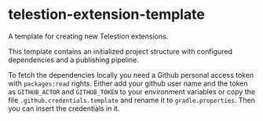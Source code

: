 # telestion-extension-template

A template for creating new Telestion extensions.

This template contains an initialized project structure with configured dependencies and a publishing pipeline.

To fetch the dependencies locally you need a Github personal access token with `packages:read` rights.
Either add your github user name and the token as `GITHUB_ACTOR` and `GITHUB_TOKEN` to your environment variables 
or copy the file `.github.credentials.template` and rename it to `gradle.properties`. Then you can insert the credentials in it.
